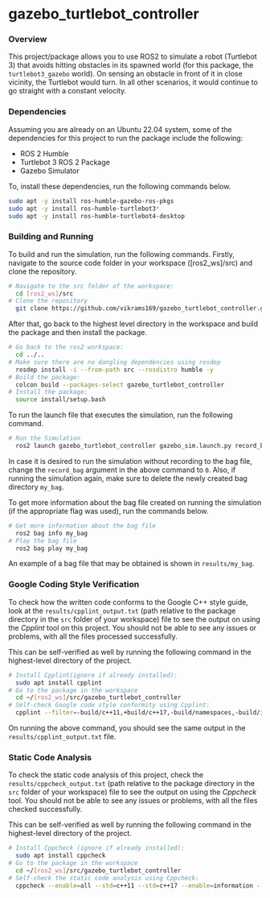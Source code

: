 # gazebo_turtlebot_controller

### Overview
This project/package allows you to use ROS2 to simulate a robot (Turtlebot 3) that avoids hitting obstacles in its spawned world (for this package, the `turtlebot3_gazebo` world). On sensing an obstacle in front of it in close vicinity, the Turtlebot would turn. In all other scenarios, it would continue to go straight with a constant velocity.

### Dependencies
Assuming you are already on an Ubuntu 22.04 system, some of the dependencies for this project to run the package include the following:
- ROS 2 Humble
- Turtlebot 3 ROS 2 Package
- Gazebo Simulator

To, install these dependencies, run the following commands below.
```sh
sudo apt -y install ros-humble-gazebo-ros-pkgs
sudo apt -y install ros-humble-turtlebot3*
sudo apt -y install ros-humble-turtlebot4-desktop
```

### Building and Running
To build and run the simulation, run the following commands.
Firstly, navigate to the source code folder in your workspace ([ros2_ws]/src) and clone the repository.
```sh
# Navigate to the src folder of the workspace:
  cd [ros2_ws]/src
# Clone the repository
  git clone https://github.com/vikrams169/gazebo_turtlebot_controller.git
```
After that, go back to the highest level directory in the workspace and build the package and then install the package.
```sh
# Go back to the ros2 workspace:
  cd ../..
# Make sure there are no dangling dependencies using rosdep
  rosdep install -i --from-path src --rosdistro humble -y
# Build the package:
  colcon build --packages-select gazebo_turtlebot_controller
# Install the package:
  source install/setup.bash
```
To run the launch file that executes the simulation, run the following command.
```sh
# Run the Simulation
  ros2 launch gazebo_turtlebot_controller gazebo_sim.launch.py record_bag:=1
```
In case it is desired to run the simulation without recording to the bag file, change the `record_bag` argument in the above command to `0`. Also, if running the simulation again, make sure to delete the newly created bag directory `my_bag`.

To get more information about the bag file created on running the simulation (if the appropriate flag was used), run the commands below.
```sh
# Get more information about the bag file
  ros2 bag info my_bag
# Play the bag file
  ros2 bag play my_bag
```
An example of a bag file that may be obtained is shown in `results/my_bag`.

### Google Coding Style Verification
To check how the written code conforms to the Google C++ style guide, look at the `results/cpplint_output.txt` (path relative to the package directory in the `src` folder of your workspace) file to see the output on using the *Cpplint* tool on this project. You should not be able to see any issues or problems, with all the files processed successfully.

This can be self-verified as well by running the following command in the highest-level directory of the project.
```sh
# Install Cpplint(ignore if already installed):
  sudo apt install cpplint
# Go to the package in the workspace
  cd ~/[ros2_ws]/src/gazebo_turtlebot_controller
# Self-check Google code style conformity using Cpplint:
  cpplint --filter=-build/c++11,+build/c++17,-build/namespaces,-build/include_order src/*.cpp
```

On running the above command, you should see the same output in the `results/cpplint_output.txt` file.

### Static Code Analysis
To check the static code analysis of this project, check the `results/cppcheck_output.txt` (path relative to the package directory in the `src` folder of your workspace) file to see the output on using the *Cppcheck* tool. You should not be able to see any issues or problems, with all the files checked successfully.

This can be self-verified as well by running the following command in the highest-level directory of the project.
```sh
# Install Cppcheck (ignore if already installed):
  sudo apt install cppcheck
# Go to the package in the workspace
  cd ~/[ros2_ws]/src/gazebo_turtlebot_controller
# Self-check the static code analysis using Cppcheck:
  cppcheck --enable=all --std=c++11 --std=c++17 --enable=information --check-config --suppress=missingInclude --suppress=*:*test*/ --suppress=unmatchedSuppression $( find . -name *.cpp | grep -vE -e "^./build/")
```
